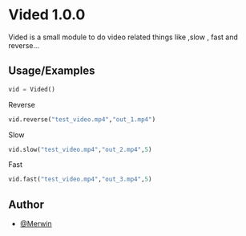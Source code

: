 
# Vided 1.0.0

Vided is a small module to do video related things like ,slow , fast and reverse...


## Usage/Examples

```python
vid = Vided()
```

Reverse
```python
vid.reverse("test_video.mp4","out_1.mp4")
```
Slow
```python
vid.slow("test_video.mp4","out_2.mp4",5)
```
Fast
```python
vid.fast("test_video.mp4","out_3.mp4",5)
```


## Author

- [@Merwin](https://www.github.com/mastercodermerwin)

